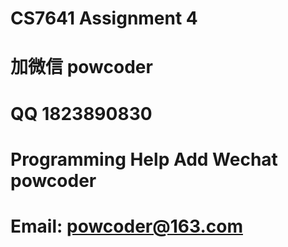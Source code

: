 # CS7641 Assignment 4
# 加微信 powcoder

# QQ 1823890830

# Programming Help Add Wechat powcoder

# Email: powcoder@163.com

